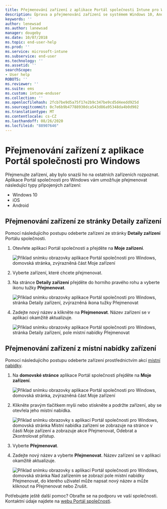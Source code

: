 ```yaml
---
title: Přejmenování zařízení z aplikace Portál společnosti Intune pro Windows
description: Úprava a přejmenování zařízení se systémem Windows 10, Android, iOS nebo Microsoft HoloLens v aplikaci Portál společnosti Intune pro Windows
keywords: ''
author: lenewsad
ms.author: lanewsad
manager: dougeby
ms.date: 10/07/2018
ms.topic: end-user-help
ms.prod: ''
ms.service: microsoft-intune
ms.subservice: end-user
ms.technology: ''
ms.assetid: ''
searchScope:
- User help
ROBOTS: ''
ms.reviewer: ''
ms.suite: ems
ms.custom: intune-enduser
ms.collection: ''
ms.openlocfilehash: 2fcb7be9d5a75f17e2b9c347be9cd5d4eedd925d
ms.sourcegitcommit: 0c7e6b9b47788930dca543d86a95348da4b0d902
ms.translationtype: MT
ms.contentlocale: cs-CZ
ms.lasthandoff: 08/26/2020
ms.locfileid: "88907646"
---
```

# <a name="rename-device-from-the-company-portal-app-for-windows"></a>Přejmenování zařízení z aplikace Portál společnosti pro Windows
Přejmenujte zařízení, aby bylo snazší ho na ostatních zařízeních rozpoznat. Aplikace Portál společnosti pro Windows vám umožňuje přejmenovat následující typy připojených zařízení:  
* Windows 10
* iOS
* Android  

## <a name="rename-device-from-device-details-page"></a>Přejmenování zařízení ze stránky **Detaily zařízení**  
Pomocí následujícího postupu odeberte zařízení ze stránky **Detaily zařízení** Portálu společnosti. 

1. Otevřete aplikaci Portál společnosti a přejděte na **Moje zařízení**.  

    ![Příklad snímku obrazovky aplikace Portál společnosti pro Windows, domovská stránka, zvýrazněná část Moje zařízení](./media/1809_CheckAccess_Context_Select_Device.png)  
2. Vyberte zařízení, které chcete přejmenovat.
3. Na stránce **Detaily zařízení** přejděte do horního pravého rohu a vyberte ikonu tužky **Přejmenovat**.  

     ![Příklad snímku obrazovky aplikace Portál společnosti pro Windows, stránka Detaily zařízení, zvýrazněná ikona tužky Přejmenovat](./media/1809_Rename_CPapp_Windows_icon.png) 
4. Zadejte nový název a klikněte na **Přejmenovat**. Název zařízení se v aplikaci okamžitě aktualizuje.  

     ![Příklad snímku obrazovky aplikace Portál společnosti pro Windows, stránka Detaily zařízení, pole místní nabídky Přejmenovat](./media/1808_RenameApp_Popup.png)  

## <a name="rename-device-from-device-context-menu"></a>Přejmenování zařízení z místní nabídky zařízení  
Pomocí následujícího postupu odeberte zařízení prostřednictvím akcí [místní nabídky](//windows/uwp/design/controls-and-patterns/menus).  

1. Na **domovské stránce** aplikace Portál společnosti přejděte na **Moje zařízení**.

    ![Příklad snímku obrazovky aplikace Portál společnosti pro Windows, domovská stránka, zvýrazněná část Moje zařízení](./media/1809_CheckAccess_Context_Select_Device.png)  
2. Klikněte pravým tlačítkem myši nebo stiskněte a podržte zařízení, aby se otevřela jeho místní nabídka.  

    ![Příklad snímku obrazovky s aplikací Portál společnosti pro Windows, domovská stránka Místní nabídka zařízení se zobrazuje na stránce v části Moje zařízení a zobrazuje akce Přejmenovat, Odebrat a Zkontrolovat přístup.](./media/1809_DeviceContextMenu_Windows_CP.png)    
3. Vyberte **Přejmenovat**.  
4. Zadejte nový název a vyberte **Přejmenovat**. Název zařízení se v aplikaci okamžitě aktualizuje.  

     ![Příklad snímku obrazovky s aplikací Portál společnosti pro Windows, domovská stránka Nad zařízením se zobrazí pole místní nabídky Přejmenovat, do kterého uživatel může napsat nový název a může kliknout na Přejmenovat nebo Zrušit.](./media/1808_RenameApp_Popup.png)  

Potřebujete ještě další pomoc? Obraťte se na podporu ve vaší společnosti. Kontaktní údaje najdete na [webu Portál společnosti](https://go.microsoft.com/fwlink/?linkid=2010980).